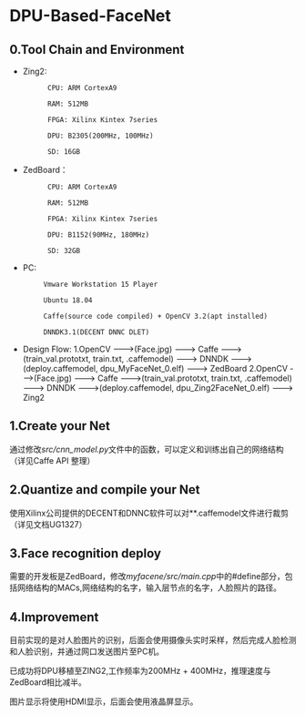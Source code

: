 # DPU-Based-FaceNet
## 0.Tool Chain and Environment
* Zing2:
            
            CPU: ARM CortexA9
            
            RAM: 512MB
            
            FPGA: Xilinx Kintex 7series
            
            DPU: B2305(200MHz, 100MHz)
            
            SD: 16GB

* ZedBoard：

            CPU: ARM CortexA9
  
            RAM: 512MB
  
            FPGA: Xilinx Kintex 7series
  
            DPU: B1152(90MHz, 180MHz)
  
            SD: 32GB
  
* PC: 

           Vmware Workstation 15 Player
           
           Ubuntu 18.04
           
           Caffe(source code compiled) + OpenCV 3.2(apt installed)
           
           DNNDK3.1(DECENT DNNC DLET)

* Design Flow: 
1.OpenCV --->(Face.jpg) ---> Caffe --->(train_val.prototxt, train.txt, .caffemodel) ---> DNNDK --->(deploy.caffemodel, dpu_MyFaceNet_0.elf) ---> ZedBoard
2.OpenCV --->(Face.jpg) ---> Caffe --->(train_val.prototxt, train.txt, .caffemodel) ---> DNNDK --->(deploy.caffemodel, dpu_Zing2FaceNet_0.elf) ---> Zing2

## 1.Create your Net
  通过修改*src/cnn_model.py*文件中的函数，可以定义和训练出自己的网络结构（详见Caffe API 整理）

## 2.Quantize and compile your Net
  使用Xilinx公司提供的DECENT和DNNC软件可以对**.caffemodel文件进行裁剪（详见文档UG1327）
  
## 3.Face recognition deploy
  需要的开发板是ZedBoard，修改*myfacene/src/main.cpp*中的#define部分，包括网络结构的MACs,网络结构的名字，输入层节点的名字，人脸照片的路径。
  
## 4.Improvement
  目前实现的是对人脸图片的识别，后面会使用摄像头实时采样，然后完成人脸检测和人脸识别，并通过网口发送图片至PC机。
  
  已成功将DPU移植至ZING2,工作频率为200MHz + 400MHz，推理速度与ZedBoard相比减半。
  
  图片显示将使用HDMI显示，后面会使用液晶屏显示。
